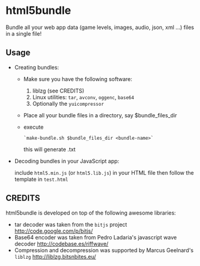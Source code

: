 html5bundle
===========
Bundle all your web app data (game levels, images, audio, json, xml ...) files in a single file!

Usage
------
- Creating bundles:
  - Make sure you have the following software:
    1. liblzg (see CREDITS)
    2. Linux utilities: `tar`, `avconv`, `oggenc`, `base64`
    3. Optionally the `yuicompressor`
  - Place all your bundle files in a directory, say $bundle_files_dir
  - execute

        `make-bundle.sh $bundle_files_dir <bundle-name>`
    this will generate <bundle-name>.txt
   
- Decoding bundles in your JavaScript app:

  include `html5.min.js` (or `html5.lib.js`) in your HTML file then follow the template in `test.html`


CREDITS
-------
html5bundle is developed on top of the following awesome libraries:
- tar decoder was taken from the `bitjs` project http://code.google.com/p/bitjs/
- Base64 encoder was taken from Pedro Ladaria's javascript wave decoder http://codebase.es/riffwave/
- Compression and decompression was supported by Marcus Geelnard's `liblzg` http://liblzg.bitsnbites.eu/
